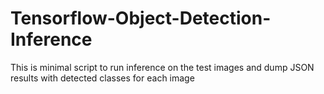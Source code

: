 # Tensorflow-Object-Detection-Inference
This is minimal script to run inference on the test images and dump JSON results with detected classes for each image
